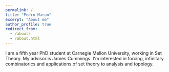 ```yaml
---
permalink: /
title: "Pedro Marun"
excerpt: "About me"
author_profile: true
redirect_from: 
  - /about/
  - /about.html
---
```


I am a fifth year PhD student at Carnegie Mellon University, working in Set Theory. My advisor is James Cummings. I'm interested in forcing, infinitary combinatorics and applications of set theory to analysis and topology.